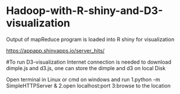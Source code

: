 # Hadoop-with-R-shiny-and-D3-visualization
Output of mapReduce program is loaded into R shiny for visualization 

https://appapp.shinyapps.io/server_hits/

#To run D3-visualization
Internet connection is needed to download dimple.js and d3.js, one can store the dimple and d3 on local Disk

Open terminal in Linux or cmd on windows and run
1.python -m SimpleHTTPServer &
2.open localhost:port
3:browse to the location

